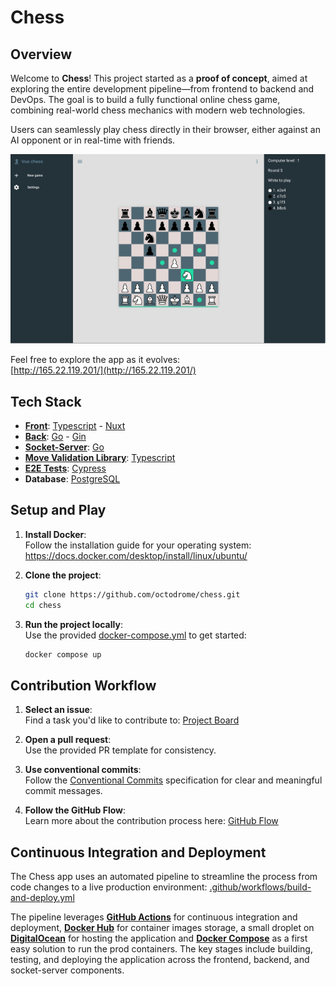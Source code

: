 # Chess

## Overview

Welcome to **Chess**! This project started as a **proof of concept**, aimed at exploring the entire development pipeline—from frontend to backend and DevOps. The goal is to build a fully functional online chess game, combining real-world chess mechanics with modern web technologies.

Users can seamlessly play chess directly in their browser, either against an AI opponent or in real-time with friends.

![alt text](./documentation/app_screenshot.png?raw=true)

Feel free to explore the app as it evolves:  
[http://165.22.119.201/](http://165.22.119.201/)

## Tech Stack

-   [**Front**](/front/README.md): [Typescript](https://www.typescriptlang.org/) - [Nuxt](https://nuxt.com/)
-   [**Back**](/back/README.md): [Go](https://go.dev/) - [Gin](https://gin-gonic.com/)
-   [**Socket-Server**](/socket-server/README.md): [Go](https://go.dev/)
-   [**Move Validation Library**](/chess-legal-moves/): [Typescript](https://www.typescriptlang.org/)
-   [**E2E Tests**](/e2e/): [Cypress](https://www.cypress.io/)
-   **Database**: [PostgreSQL](https://www.postgresql.org/)

## Setup and Play

1. **Install Docker**:  
   Follow the installation guide for your operating system:  
   https://docs.docker.com/desktop/install/linux/ubuntu/
2. **Clone the project**:

    ```bash
    git clone https://github.com/octodrome/chess.git
    cd chess
    ```

3. **Run the project locally**:  
   Use the provided [docker-compose.yml](/docker-compose.yml) to get started:
    ```bash
    docker compose up
    ```

## Contribution Workflow

1. **Select an issue**:  
   Find a task you'd like to contribute to: [Project Board](https://github.com/orgs/octodrome/projects/3)

2. **Open a pull request**:  
   Use the provided PR template for consistency.

3. **Use conventional commits**:  
   Follow the [Conventional Commits](https://www.conventionalcommits.org/en/v1.0.0/) specification for clear and meaningful commit messages.

4. **Follow the GitHub Flow**:  
   Learn more about the contribution process here: [GitHub Flow](https://docs.github.com/en/get-started/using-github/github-flow)

## Continuous Integration and Deployment

The Chess app uses an automated pipeline to streamline the process from code changes to a live production environment: [.github/workflows/build-and-deploy.yml](.github/workflows/build-and-deploy.yml)

The pipeline leverages [**GitHub Actions**](https://github.com/features/actions) for continuous integration and deployment, [**Docker Hub**](https://hub.docker.com/) for container images storage, a small droplet on [**DigitalOcean**](https://www.digitalocean.com/) for hosting the application and [**Docker Compose**](https://docs.docker.com/compose/) as a first easy solution to run the prod containers. The key stages include building, testing, and deploying the application across the frontend, backend, and socket-server components.
